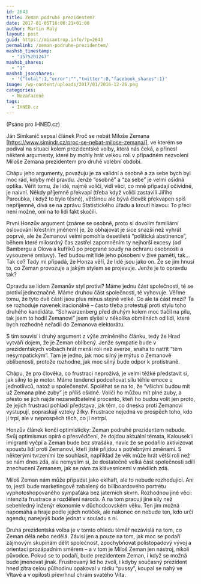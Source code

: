 ```yaml
---
id: 2643
title: Zeman podruhé prezidentem?
date: 2017-01-05T16:06:21+01:00
author: Martin Malý
layout: post
guid: https://misantrop.info/?p=2643
permalink: /zeman-podruhe-prezidentem/
mashsb_timestamp:
  - "1575201247"
mashsb_shares:
  - "1"
mashsb_jsonshares:
  - '{"total":1,"error":"","twitter":0,"facebook_shares":1}'
image: /wp-content/uploads/2017/01/2016-12-26.png
categories:
  - Nezařazené
tags:
  - IHNED.cz
---
```

<span style="font-weight: 400;">(Psáno pro IHNED.cz) </span>

<span style="font-weight: 400;">Ján Simkanič sepsal článek Proč se nebát Miloše Zemana [</span>[<span style="font-weight: 400;">https://www.simindr.cz/proc-se-nebat-milose-zemana/</span>](https://www.simindr.cz/proc-se-nebat-milose-zemana/)<span style="font-weight: 400;">], ve kterém se podíval na situaci kolem prezidentské volby, která nás čeká, a přinesl některé argumenty, které by mohly hrát velkou roli v případném nezvolení Miloše Zemana prezidentem pro druhé volební období.</span>

<span style="font-weight: 400;">Chápu jeho argumenty, považuju je za validní a osobně a za sebe bych byl moc rád, kdyby měl pravdu. Jenže “osobně” a “za sebe” je velmi ošidná optika. Věřit tomu, že lidé, najmě voliči, vidí věci, co mně připadají očividné, je naivní. Někdy příjemně překvapí (třeba když voliči zastavili Jiřího Paroubka, i když to bylo těsné), většinou ale bývá člověk překvapen spíš nepříjemně, dívá se na zprávu Statistického úřadu a kroutí hlavou: To přeci není možné, oni na to lidi fakt skočili.</span>

<span style="font-weight: 400;">První Honzův argument (známe se osobně, proto si dovolím familiární oslovování křestním jménem) je, že obhajovat je sice snazší než vyhrát poprvé, ale že Zemanovi velmi pomohla desetiletá “politická abstinence”, během které milosrdný čas zastřel zapomněním ty nejhorší excesy (od Bambergu a Olova a kufříků po prograné soudy na ochranu osobnosti a vysouzené omluvy). Teď budou mít lidé jeho působení v živé paměti, tak… Tak co? Tady mi připadá, že Honza věří, že lidé jsou jako on. Že se jim hnusí to, co Zeman provozuje a jakým stylem se projevuje. Jenže je to opravdu tak? </span>

<span style="font-weight: 400;">Opravdu se lidem Zemanův styl protiví? Máme jednu část společnosti, té se protiví jednoznačně. Máme druhou část společnosti, té vyhovuje. Věřme tomu, že tyto dvě části jsou plus mínus stejně velké. Co ale ta část mezi? Ta se rozhoduje navenek iracionálně &#8211; často třeba protestují proti stylu toho druhého kandidáta. “Schwarzenberg před druhým kolem moc tlačil na pilu, tak jsem to hodil Zemanovi” jsem slyšel v několika obměnách od lidí, které bych rozhodně neřadil do Zemanova elektorátu.</span>

<span style="font-weight: 400;">S tím souvisí i druhý argument z výše zmíněného článku, tedy že Hrad vytváří dojem, že je Zeman oblíbený. Jenže sympatie bude v prezidentských volbách hrát menší roli než averze, snaha to natřít “těm nesympatickým”. Tam je jedno, jak moc silný je mýtus o Zemanově oblíbenosti, protože rozhodne, jak moc silný bude odpor k protistraně.</span>

<span style="font-weight: 400;">Chápu, že pro člověka, co frustraci neprožívá, je velmi těžké představit si, jak silný to je motor. Máme tendenci podceňovat sílu téhle emoce u jednotlivců, natož u společenství. Spoléhat se na to, že “všichni budou mít už Zemana plné zuby” je příliš ošidné. Voliči ho můžou mít plné zuby, a přesto se jich najde nezanedbatelné procento, kteří ho budou volit jen proto, že jejich frustraci pohladí představa, jak těm, co dneska proti Zemanovi vystupují, popraskají vzteky žilky. Frustrace nejedná ve prospěch toho, kdo jí trpí, ale v neprospěch těch, co jí netrpí.</span>

<span style="font-weight: 400;">Honzův článek končí optimisticky: Zeman podruhé prezidentem nebude. Svůj optimismus opírá o přesvědčení, že dojdou aktuální témata, Kalousek i imigranti vyčpí a Zeman bude bez strašáka, navíc že se podařilo aktivizovat spoustu lidí proti Zemanovi, kteří jistě přijdou s potřebnými změnami. S některými tvrzeními lze souhlasit, například že věk může hrát větší roli než se nám dnes zdá, ale nemyslím si, že dostatečně velká část společnosti sdílí znechucení Zemanem, jak se nám za klávesnicemi v médiích zdá.</span>

<span style="font-weight: 400;">Miloš Zeman nám může připadat jako eklhaft, ale to nebude rozhodující. Ani to, jestli bude marketingově zabalený do billboardového portrétu vyphotoshopovaného sympaťáka bez jaterních skvrn. Rozhodnou jiné věci: intenzita frustrace a rozdělení národa. A na tom pracují jiné síly než sebehledný inženýr ekonomie v důchodcovském věku. Ten jim možná napomáhá a hraje podle jejich notiček, ale nakonec on nebude ten, kdo určí agendu; nanejvýš bude jednat v souladu s ní.</span>

<span style="font-weight: 400;">Druhá prezidentská volba je v tomto ohledu téměř nezávislá na tom, co Zeman dělá nebo nedělá. Závisí jen a pouze na tom, jak moc se podaří zájmovým skupinám dělit společnost, zpochybňovat polistopadový vývoj a orientaci prozápadním směrem &#8211; a v tom je Miloš Zeman jen nástroj, nikoli původce. Pokud se to podaří, bude prezidentem Zeman, i když se možná bude jmenovat jinak. Frustrovaný lid ho zvolí, i kdyby současný prezident hned zítra celou půlhodinu opakoval v rádiu “pussy”, koupal se nahý ve Vltavě a v opilosti převrhnul chrám svatého Víta.</span>